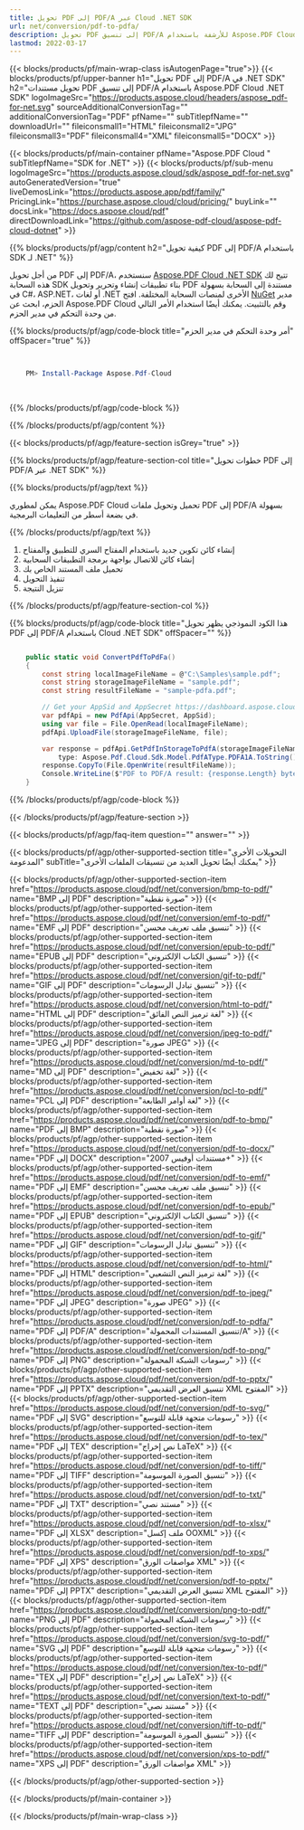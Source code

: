 ```yaml
---
title: تحويل PDF إلى PDF/A عبر Cloud .NET SDK
url: net/conversion/pdf-to-pdfa/
description: تحويل PDF إلى تنسيق PDF/A للأرشفة باستخدام Aspose.PDF Cloud SDK لـ .NET. متوافق مع التخزين طويل الأمد.
lastmod: 2022-03-17
---
```


{{< blocks/products/pf/main-wrap-class isAutogenPage="true">}}
{{< blocks/products/pf/upper-banner h1="تحويل PDF إلى PDF/A في .NET SDK" h2="تحويل مستندات PDF إلى تنسيق PDF/A باستخدام Aspose.PDF Cloud .NET SDK" logoImageSrc="https://products.aspose.cloud/headers/aspose_pdf-for-net.svg" sourceAdditionalConversionTag="" additionalConversionTag="PDF" pfName="" subTitlepfName="" downloadUrl="" fileiconsmall1="HTML" fileiconsmall2="JPG" fileiconsmall3="PDF" fileiconsmall4="XML" fileiconsmall5="DOCX" >}}

{{< blocks/products/pf/main-container pfName="Aspose.PDF Cloud " subTitlepfName="SDK for .NET" >}}
{{< blocks/products/pf/sub-menu logoImageSrc="https://products.aspose.cloud/sdk/aspose_pdf-for-net.svg"
autoGeneratedVersion="true"
liveDemosLink="https://products.aspose.app/pdf/family/" PricingLink="https://purchase.aspose.cloud/cloud/pricing/" buyLink="" docsLink="https://docs.aspose.cloud/pdf"  directDownloadLink="https://github.com/aspose-pdf-cloud/aspose-pdf-cloud-dotnet" >}}

{{% blocks/products/pf/agp/content h2="كيفية تحويل PDF إلى PDF/A باستخدام SDK لـ .NET" %}}

من أجل تحويل PDF إلى PDF/A، سنستخدم
[Aspose.PDF Cloud .NET SDK](https://products.aspose.cloud/pdf/net/)
تتيح لك هذه السحابة SDK بناء تطبيقات إنشاء وتحرير وتحويل PDF مستندة إلى السحابة بسهولة في C#، ASP.NET، أو لغات .NET الأخرى لمنصات السحابة المختلفة. افتح
[NuGet](https://www.nuget.org/packages/Aspose.Pdf-Cloud)
مدير الحزم، ابحث عن
Aspose.PDF Cloud
وقم بالتثبيت. يمكنك أيضًا استخدام الأمر التالي من وحدة التحكم في مدير الحزم.

{{% blocks/products/pf/agp/code-block title="أمر وحدة التحكم في مدير الحزم" offSpacer="true" %}}

```powershell

     
    PM> Install-Package Aspose.Pdf-Cloud
     
     

```

{{% /blocks/products/pf/agp/code-block %}}

{{% /blocks/products/pf/agp/content %}}

{{< blocks/products/pf/agp/feature-section isGrey="true" >}}

{{% blocks/products/pf/agp/feature-section-col title="خطوات تحويل PDF إلى PDF/A عبر .NET SDK" %}}

{{% blocks/products/pf/agp/text %}}

يمكن لمطوري Aspose.PDF Cloud تحميل وتحويل ملفات PDF إلى PDF/A بسهولة في بضعة أسطر من التعليمات البرمجية.

{{% /blocks/products/pf/agp/text %}}

1. إنشاء كائن تكوين جديد باستخدام المفتاح السري للتطبيق والمفتاح
1. إنشاء كائن للاتصال بواجهة برمجة التطبيقات السحابية
1. تحميل ملف المستند الخاص بك
1. تنفيذ التحويل
1. تنزيل النتيجة

{{% /blocks/products/pf/agp/feature-section-col %}}



{{% blocks/products/pf/agp/code-block title="هذا الكود النموذجي يظهر تحويل PDF إلى PDF/A باستخدام Cloud .NET SDK" offSpacer="" %}}

```cs

    public static void ConvertPdfToPdFa()
    {
        const string localImageFileName = @"C:\Samples\sample.pdf";
        const string storageImageFileName = "sample.pdf";
        const string resultFileName = "sample-pdfa.pdf";

        // Get your AppSid and AppSecret https://dashboard.aspose.cloud (free registration required).
        var pdfApi = new PdfApi(AppSecret, AppSid);
        using var file = File.OpenRead(localImageFileName);
        pdfApi.UploadFile(storageImageFileName, file);

        var response = pdfApi.GetPdfInStorageToPdfA(storageImageFileName,
            type: Aspose.Pdf.Cloud.Sdk.Model.PdfAType.PDFA1A.ToString());
        response.CopyTo(File.OpenWrite(resultFileName));
        Console.WriteLine($"PDF to PDF/A result: {response.Length} bytes");
    }
```

{{% /blocks/products/pf/agp/code-block %}}

{{< /blocks/products/pf/agp/feature-section >}}

{{< blocks/products/pf/agp/faq-item question="" answer="" >}}

{{< blocks/products/pf/agp/other-supported-section title="التحويلات الأخرى المدعومة" subTitle="يمكنك أيضًا تحويل العديد من تنسيقات الملفات الأخرى" >}}

{{< blocks/products/pf/agp/other-supported-section-item href="https://products.aspose.cloud/pdf/net/conversion/bmp-to-pdf/" name="BMP إلى PDF" description="صورة نقطية" >}}
{{< blocks/products/pf/agp/other-supported-section-item href="https://products.aspose.cloud/pdf/net/conversion/emf-to-pdf/" name="EMF إلى PDF" description="تنسيق ملف تعريف محسن" >}}
{{< blocks/products/pf/agp/other-supported-section-item href="https://products.aspose.cloud/pdf/net/conversion/epub-to-pdf/" name="EPUB إلى PDF" description="تنسيق الكتاب الإلكتروني" >}}
{{< blocks/products/pf/agp/other-supported-section-item href="https://products.aspose.cloud/pdf/net/conversion/gif-to-pdf/" name="GIF إلى PDF" description="تنسيق تبادل الرسومات" >}}
{{< blocks/products/pf/agp/other-supported-section-item href="https://products.aspose.cloud/pdf/net/conversion/html-to-pdf/" name="HTML إلى PDF" description="لغة ترميز النص الفائق" >}}
{{< blocks/products/pf/agp/other-supported-section-item href="https://products.aspose.cloud/pdf/net/conversion/jpeg-to-pdf/" name="JPEG إلى PDF" description="صورة JPEG" >}}
{{< blocks/products/pf/agp/other-supported-section-item href="https://products.aspose.cloud/pdf/net/conversion/md-to-pdf/" name="MD إلى PDF" description="لغة تخفيض" >}}
{{< blocks/products/pf/agp/other-supported-section-item href="https://products.aspose.cloud/pdf/net/conversion/pcl-to-pdf/" name="PCL إلى PDF" description="لغة أوامر الطابعة" >}}
{{< blocks/products/pf/agp/other-supported-section-item href="https://products.aspose.cloud/pdf/net/conversion/pdf-to-bmp/" name="PDF إلى BMP" description="صورة نقطية" >}}
{{< blocks/products/pf/agp/other-supported-section-item href="https://products.aspose.cloud/pdf/net/conversion/pdf-to-docx/" name="PDF إلى DOCX" description="مستندات أوفيس 2007+" >}}
{{< blocks/products/pf/agp/other-supported-section-item href="https://products.aspose.cloud/pdf/net/conversion/pdf-to-emf/" name="PDF إلى EMF" description="تنسيق ملف تعريف محسن" >}}
{{< blocks/products/pf/agp/other-supported-section-item href="https://products.aspose.cloud/pdf/net/conversion/pdf-to-epub/" name="PDF إلى EPUB" description="تنسيق الكتاب الإلكتروني" >}}
{{< blocks/products/pf/agp/other-supported-section-item href="https://products.aspose.cloud/pdf/net/conversion/pdf-to-gif/" name="PDF إلى GIF" description="تنسيق تبادل الرسومات" >}}
{{< blocks/products/pf/agp/other-supported-section-item href="https://products.aspose.cloud/pdf/net/conversion/pdf-to-html/" name="PDF إلى HTML" description="لغة ترميز النص التشعبي" >}}
{{< blocks/products/pf/agp/other-supported-section-item href="https://products.aspose.cloud/pdf/net/conversion/pdf-to-jpeg/" name="PDF إلى JPEG" description="صورة JPEG" >}}
{{< blocks/products/pf/agp/other-supported-section-item href="https://products.aspose.cloud/pdf/net/conversion/pdf-to-pdfa/" name="PDF إلى PDF/A" description="تنسيق المستندات المحمولة/A" >}}
{{< blocks/products/pf/agp/other-supported-section-item href="https://products.aspose.cloud/pdf/net/conversion/pdf-to-png/" name="PDF إلى PNG" description="رسومات الشبكة المحمولة" >}}
{{< blocks/products/pf/agp/other-supported-section-item href="https://products.aspose.cloud/pdf/net/conversion/pdf-to-pptx/" name="PDF إلى PPTX" description="تنسيق العرض التقديمي XML المفتوح" >}}
{{< blocks/products/pf/agp/other-supported-section-item href="https://products.aspose.cloud/pdf/net/conversion/pdf-to-svg/" name="PDF إلى SVG" description="رسومات متجهة قابلة للتوسع" >}}
{{< blocks/products/pf/agp/other-supported-section-item href="https://products.aspose.cloud/pdf/net/conversion/pdf-to-tex/" name="PDF إلى TEX" description="نص إخراج LaTeX" >}}
{{< blocks/products/pf/agp/other-supported-section-item href="https://products.aspose.cloud/pdf/net/conversion/pdf-to-tiff/" name="PDF إلى TIFF" description="تنسيق الصورة الموسومة" >}}
{{< blocks/products/pf/agp/other-supported-section-item href="https://products.aspose.cloud/pdf/net/conversion/pdf-to-txt/" name="PDF إلى TXT" description="مستند نصي" >}}
{{< blocks/products/pf/agp/other-supported-section-item href="https://products.aspose.cloud/pdf/net/conversion/pdf-to-xlsx/" name="PDF إلى XLSX" description="ملف إكسل OOXML" >}}
{{< blocks/products/pf/agp/other-supported-section-item href="https://products.aspose.cloud/pdf/net/conversion/pdf-to-xps/" name="PDF إلى XPS" description="مواصفات الورق XML" >}}
{{< blocks/products/pf/agp/other-supported-section-item href="https://products.aspose.cloud/pdf/net/conversion/pdf-to-pptx/" name="PDF إلى PPTX" description="تنسيق العرض التقديمي XML المفتوح" >}}
{{< blocks/products/pf/agp/other-supported-section-item href="https://products.aspose.cloud/pdf/net/conversion/png-to-pdf/" name="PNG إلى PDF" description="رسومات الشبكة المحمولة" >}}
{{< blocks/products/pf/agp/other-supported-section-item href="https://products.aspose.cloud/pdf/net/conversion/svg-to-pdf/" name="SVG إلى PDF" description="رسومات متجهة قابلة للتوسع" >}}
{{< blocks/products/pf/agp/other-supported-section-item href="https://products.aspose.cloud/pdf/net/conversion/tex-to-pdf/" name="TEX إلى PDF" description="نص إخراج LaTeX" >}}
{{< blocks/products/pf/agp/other-supported-section-item href="https://products.aspose.cloud/pdf/net/conversion/text-to-pdf/" name="TEXT إلى PDF" description="مستند نصي" >}}
{{< blocks/products/pf/agp/other-supported-section-item href="https://products.aspose.cloud/pdf/net/conversion/tiff-to-pdf/" name="TIFF إلى PDF" description="تنسيق الصورة الموسومة" >}}
{{< blocks/products/pf/agp/other-supported-section-item href="https://products.aspose.cloud/pdf/net/conversion/xps-to-pdf/" name="XPS إلى PDF" description="مواصفات الورق XML" >}}

{{< /blocks/products/pf/agp/other-supported-section >}}

{{< /blocks/products/pf/main-container >}}

{{< /blocks/products/pf/main-wrap-class >}}

